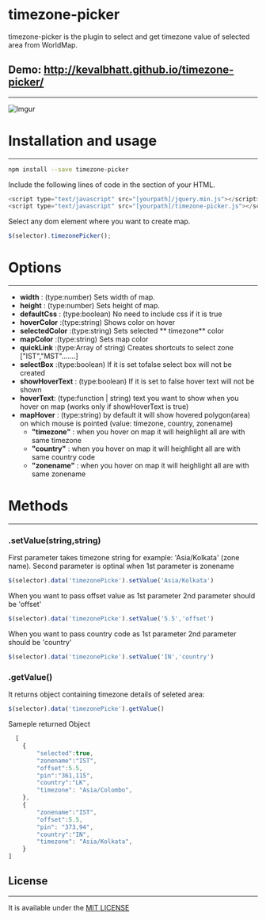 # timezone-picker

timezone-picker is the plugin to select and get timezone value of selected area from WorldMap.


## Demo: http://kevalbhatt.github.io/timezone-picker/
---------------------

![Imgur](http://i.imgur.com/i22GQ74.png?1)


# Installation and usage
---------------------
```sh
npm install --save timezone-picker
```


Include the following lines of code in the section of your HTML.
```js
<script type="text/javascript" src="[yourpath]/jquery.min.js"></script>
<script type="text/javascript" src="[yourpath]/timezone-picker.js"></script>
```

 Select any dom element where you want to create map.

```js
$(selector).timezonePicker();
```

# Options
---------------------
* **width** : (type:number) Sets width of map.
* **height** : (type:number) Sets height of map.
* **defaultCss** : (type:boolean) No need to include css if it is true
* **hoverColor** :(type:string) Shows color on hover
* **selectedColor** :(type:string) Sets selected ** timezone** color
* **mapColor** :(type:string) Sets map color
* **quickLink** :(type:Array of string) Creates shortcuts to select zone ["IST","MST".......]
* **selectBox** :(type:boolean) If it is set tofalse select box will not be created
* **showHoverText** : (type:boolean) If it is set to false hover text will not be shown
* **hoverText**: (type:function | string) text you want to show when you hover on map (works only if showHoverText is true)
* **mapHover** : (type:string) by default it will show hovered polygon(area) on which mouse is pointed (value: timezone, country, zonename)
	* **"timezone"** : when you hover on map it will heighlight all are with same timezone
	* **"country"** : when you hover on map it will heighlight all are with same country code
	* **"zonename"** : when you hover on map it will heighlight all are with same zonename
	

# Methods
---------------------

### .setValue(string,string)
First parameter takes timezone string for example: 'Asia/Kolkata' (zone name). Second parameter is optinal when 1st parameter is zonename

```js
$(selector).data('timezonePicke').setValue('Asia/Kolkata')
```

When you want to pass offset value as 1st parameter 2nd parameter should be 'offset'

```js
$(selector).data('timezonePicke').setValue('5.5','offset')
```

When you want to pass country code as 1st parameter 2nd parameter should be 'country'
```js
$(selector).data('timezonePicke').setValue('IN','country')
```

### .getValue()

It returns object containing timezone details of seleted area:

```js
$(selector).data('timezonePicke').getValue()
```

Sameple returned Object

```js
  [
    {
        "selected":true,
        "zonename":"IST",
        "offset":5.5,
        "pin":"361,115",
        "country":"LK",
        "timezone": "Asia/Colombo",
    },
    {
        "zonename":"IST",
        "offset":5.5,
        "pin": "373,94",
        "country":"IN",
        "timezone": "Asia/Kolkata",
    }
]
``` 

## License
---------------------
It is available under the [MIT LICENSE](LICENSE.md)
